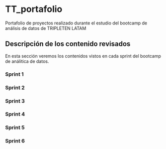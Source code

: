 # TT_portafolio
Portafolio de proyectos realizado durante el estudio del bootcamp de análisis de datos de TRIPLETEN LATAM


## Descripción de los contenido revisados

En esta sección veremos los contenidos vistos en cada sprint del bootcamp de análitica de datos.

### Sprint 1

### Sprint 2

### Sprint 3

### Sprint 4

### Sprint 5

### Sprint 6